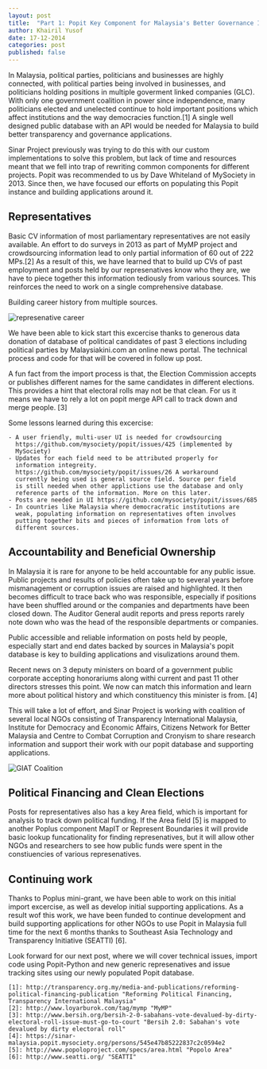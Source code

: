 ```yaml
---
layout: post
title:  "Part 1: Popit Key Component for Malaysia's Better Governance Initiatives"
author: Khairil Yusof
date: 17-12-2014
categories: post
published: false
---
```


In Malaysia, political parties, politicians and businesses are highly
connected, with political parties being involved in businesses, and
politicians holding positions in multiple goverment linked companies
(GLC). With only one government coalition in power since independence,
many politicians elected and unelected continue to hold important
positions which affect institutions and the way democracies
function.[1] A single well designed public database with an API would be
needed for Malaysia to build better transparency and governance
applications.

Sinar Project previously  was trying to do this with our custom 
implementations to solve this problem, but lack of time and resources
meant that we fell into trap of rewriting common components for
different projects. Popit was recommended to us by Dave Whiteland of
MySociety in 2013. Since then, we have focused our efforts on populating
this Popit instance and building applications around it.

Representatives
---------------

Basic CV information of most parliamentary representatives are not
easily available. An effort to do surveys in 2013 as part of MyMP
project and crowdsourcing information lead to only partial information
of 60 out of 222 MPs.[2] As a result of this, we have learned that to
build up CVs of past employment and posts held by our represenatives
know who they are, we have to piece together this information tediously
from various sources.  This reinforces the need to work on a single
comprehensive database.

Building career history from multiple sources.

![represenative career](http://sinarproject.org/projects/Datuk%20Ahmad%20Husni%20Hanadzlah.png/image_large)

We have been able to kick start this excercise thanks to generous
data donation of database of political candidates of past 3 elections
including political parties by Malaysiakini.com an online news portal.
The technical process and code for that will be covered in follow up
post. 

A fun fact from the import process is that, the Election Commission
accepts or publishes different names for the same candidates in
different elections. This provides a hint that electoral rolls may not
be that clean. For us it means we have to rely a lot on popit merge API
call to track down and merge people. [3]

Some lessons learned during this excercise:

    - A user friendly, multi-user UI is needed for crowdsourcing
      https://github.com/mysociety/popit/issues/425 (implemented by
      MySociety)
    - Updates for each field need to be attributed properly for
      information integreity.
      https://github.com/mysociety/popit/issues/26 A workaround
      currently being used is general source field. Source per field
      is still needed when other applictions use the database and only
      reference parts of the information. More on this later.
    - Posts are needed in UI https://github.com/mysociety/popit/issues/685
    - In countries like Malaysia where democracratic institutions are
      weak, populating information on representatives often involves
      putting together bits and pieces of information from lots of
      different sources.

Accountability and Beneficial Ownership
---------------------------------------

In Malaysia it is rare for anyone to be held accountable for any public
issue. Public projects and results of policies often take up to several
years before mismanagement or corruption issues are raised and
highlighted. It then becomes difficult to trace back who was
responsible, especially if positions have been shuffled around or the
companies and departments have been closed down. The Auditor General
audit reports and press reports rarely note down who was the head of the
responsible departments or companies.

Public accessible and reliable information on posts held by people,
especially start and end dates backed by sources in Malaysia's popit
database is key to building applications and visulizations around them.

Recent news on 3 deputy ministers on board of a government public
corporate accepting honorariums along withi current and past 11 other
directors stresses this point. We now can match this information and
learn more about political history and which constituency this minister
is from. [4]

This will take a lot of effort, and Sinar Project is working with
coalition of several local NGOs consisting of Transparency International
Malaysia, Institute for Democracy and Economic Affairs, Citizens Network
for Better Malaysia and Centre to Combat Corruption and Cronyism to
share research information and support their work with our popit
database and supporting applications.

![GIAT Coalition](https://farm8.staticflickr.com/7560/15427502903_a06ac8d8b3_z.jpg)

Political Financing and Clean Elections
---------------------------------------

Posts for representatives also has a key Area field, which is important
for analysis to track down political funding. If the Area field [5] is
mapped to another Poplus component MapIT or Represent Boundaries it will
provide basic lookup funcationality for finding represenatives, but it
will allow other NGOs and researchers to see how public funds were spent
in the constiuencies of various represenatives.

Continuing work
---------------

Thanks to Poplus mini-grant, we have been able to work on this initial import
excercise, as well as develop initial supporting applications. As a
result wof this work, we have been funded to continue development and
build supporting applications for other NGOs to use Popit in Malaysia
full time for the next 6 months thanks to Southeast Asia Technology and
Transparency Initiative (SEATTI) [6].

Look forward for our next post, where we will cover technical issues,
import code using Popit-Python and new generic represenatives and issue
tracking sites using our newly populated Popit database.

    [1]: http://transparency.org.my/media-and-publications/reforming-political-financing-publication "Reforming Political Financing, Transparency International Malaysia"
    [2]: http://www.loyarburok.com/tag/mymp "MyMP"
    [3]: http://www.bersih.org/bersih-2-0-sabahans-vote-devalued-by-dirty-electoral-roll-issue-must-go-to-court "Bersih 2.0: Sabahan's vote devalued by dirty electoral roll"
    [4]: https://sinar-malaysia.popit.mysociety.org/persons/545e47b85222837c2c0594e2
    [5]: http://www.popoloproject.com/specs/area.html "Popolo Area"
    [6]: http://www.seatti.org/ "SEATTI"
